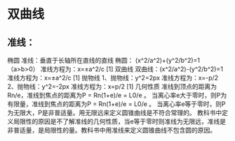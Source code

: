 # 双曲线


## 准线：
椭圆
准线：垂直于长轴所在直线的直线
椭圆： (x^2/a^2)+(y^2/b^2)=1（a>b>0）
准线方程为：x=±a^2/c [1] 
双曲线
双曲线：(x^2/a^2)-(y^2/b^2)=1
准线方程为：x=±a^2/c [1] 
抛物线
1、抛物线：y^2=2px
准线方程为：x=-p/2
2、抛物线：y^2=-2px
准线方程为：x=p/2 [1] 
几何性质
准线到顶点的距离为Rn/e，准线到焦点的距离为P = Rn(1+e)/e = L0/e 。
当离心率e大于零时，则P为有限量，准线到焦点的距离为P = Rn(1+e)/e = L0/e 。
当离心率e等于零时，则P为无限大，P是非普适量。用无限远来定义圆锥曲线是不符合常理的。
教科书中定义局限性的原因是不了解准线的几何性质，当e等于零时则准线为无限远，准线是非普适量，是局限性的量。教科书中用准线来定义圆锥曲线不包含圆的原因。


